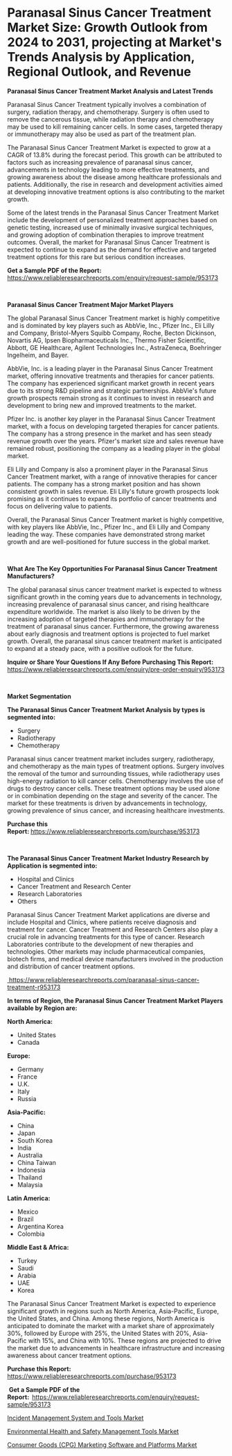 <p><h1>Paranasal Sinus Cancer Treatment Market Size: Growth Outlook from 2024 to 2031, projecting at Market's Trends Analysis by Application, Regional Outlook, and Revenue</h1></p><p><strong>Paranasal Sinus Cancer Treatment Market Analysis and Latest Trends</strong></p>
<p><p>Paranasal Sinus Cancer Treatment typically involves a combination of surgery, radiation therapy, and chemotherapy. Surgery is often used to remove the cancerous tissue, while radiation therapy and chemotherapy may be used to kill remaining cancer cells. In some cases, targeted therapy or immunotherapy may also be used as part of the treatment plan.</p><p>The Paranasal Sinus Cancer Treatment Market is expected to grow at a CAGR of 13.8% during the forecast period. This growth can be attributed to factors such as increasing prevalence of paranasal sinus cancer, advancements in technology leading to more effective treatments, and growing awareness about the disease among healthcare professionals and patients. Additionally, the rise in research and development activities aimed at developing innovative treatment options is also contributing to the market growth.</p><p>Some of the latest trends in the Paranasal Sinus Cancer Treatment Market include the development of personalized treatment approaches based on genetic testing, increased use of minimally invasive surgical techniques, and growing adoption of combination therapies to improve treatment outcomes. Overall, the market for Paranasal Sinus Cancer Treatment is expected to continue to expand as the demand for effective and targeted treatment options for this rare but serious condition increases.</p></p>
<p><strong>Get a Sample PDF of the Report:&nbsp;</strong> <a href="https://www.reliableresearchreports.com/enquiry/request-sample/953173">https://www.reliableresearchreports.com/enquiry/request-sample/953173</a></p>
<p>&nbsp;</p>
<p><strong>Paranasal Sinus Cancer Treatment Major Market Players</strong></p>
<p><p>The global Paranasal Sinus Cancer Treatment market is highly competitive and is dominated by key players such as AbbVie, Inc., Pfizer Inc., Eli Lilly and Company, Bristol-Myers Squibb Company, Roche, Becton Dickinson, Novartis AG, Ipsen Biopharmaceuticals Inc., Thermo Fisher Scientific, Abbott, GE Healthcare, Agilent Technologies Inc., AstraZeneca, Boehringer Ingelheim, and Bayer.</p><p>AbbVie, Inc. is a leading player in the Paranasal Sinus Cancer Treatment market, offering innovative treatments and therapies for cancer patients. The company has experienced significant market growth in recent years due to its strong R&D pipeline and strategic partnerships. AbbVie's future growth prospects remain strong as it continues to invest in research and development to bring new and improved treatments to the market.</p><p>Pfizer Inc. is another key player in the Paranasal Sinus Cancer Treatment market, with a focus on developing targeted therapies for cancer patients. The company has a strong presence in the market and has seen steady revenue growth over the years. Pfizer's market size and sales revenue have remained robust, positioning the company as a leading player in the global market.</p><p>Eli Lilly and Company is also a prominent player in the Paranasal Sinus Cancer Treatment market, with a range of innovative therapies for cancer patients. The company has a strong market position and has shown consistent growth in sales revenue. Eli Lilly's future growth prospects look promising as it continues to expand its portfolio of cancer treatments and focus on delivering value to patients.</p><p>Overall, the Paranasal Sinus Cancer Treatment market is highly competitive, with key players like AbbVie, Inc., Pfizer Inc., and Eli Lilly and Company leading the way. These companies have demonstrated strong market growth and are well-positioned for future success in the global market.</p></p>
<p>&nbsp;</p>
<p><strong>What Are The Key Opportunities For Paranasal Sinus Cancer Treatment Manufacturers?</strong></p>
<p><p>The global paranasal sinus cancer treatment market is expected to witness significant growth in the coming years due to advancements in technology, increasing prevalence of paranasal sinus cancer, and rising healthcare expenditure worldwide. The market is also likely to be driven by the increasing adoption of targeted therapies and immunotherapy for the treatment of paranasal sinus cancer. Furthermore, the growing awareness about early diagnosis and treatment options is projected to fuel market growth. Overall, the paranasal sinus cancer treatment market is anticipated to expand at a steady pace, with a positive outlook for the future.</p></p>
<p><strong>Inquire or Share Your Questions If Any Before Purchasing This Report:</strong> <a href="https://www.reliableresearchreports.com/enquiry/pre-order-enquiry/953173">https://www.reliableresearchreports.com/enquiry/pre-order-enquiry/953173</a></p>
<p>&nbsp;</p>
<p><strong>Market Segmentation</strong></p>
<p><strong>The Paranasal Sinus Cancer Treatment Market Analysis by types is segmented into:</strong></p>
<p><ul><li>Surgery</li><li>Radiotherapy</li><li>Chemotherapy</li></ul></p>
<p><p>Paranasal sinus cancer treatment market includes surgery, radiotherapy, and chemotherapy as the main types of treatment options. Surgery involves the removal of the tumor and surrounding tissues, while radiotherapy uses high-energy radiation to kill cancer cells. Chemotherapy involves the use of drugs to destroy cancer cells. These treatment options may be used alone or in combination depending on the stage and severity of the cancer. The market for these treatments is driven by advancements in technology, growing prevalence of sinus cancer, and increasing healthcare investments.</p></p>
<p><strong>Purchase this Report:&nbsp;</strong><a href="https://www.reliableresearchreports.com/purchase/953173">https://www.reliableresearchreports.com/purchase/953173</a></p>
<p>&nbsp;</p>
<p><strong>The Paranasal Sinus Cancer Treatment Market Industry Research by Application is segmented into:</strong></p>
<p><ul><li>Hospital and Clinics</li><li>Cancer Treatment and Research Center</li><li>Research Laboratories</li><li>Others</li></ul></p>
<p><p>Paranasal Sinus Cancer Treatment Market applications are diverse and include Hospital and Clinics, where patients receive diagnosis and treatment for cancer. Cancer Treatment and Research Centers also play a crucial role in advancing treatments for this type of cancer. Research Laboratories contribute to the development of new therapies and technologies. Other markets may include pharmaceutical companies, biotech firms, and medical device manufacturers involved in the production and distribution of cancer treatment options.</p></p>
<p><a href="https://www.reliableresearchreports.com/paranasal-sinus-cancer-treatment-r953173">&nbsp;https://www.reliableresearchreports.com/paranasal-sinus-cancer-treatment-r953173</a></p>
<p><strong>In terms of Region, the Paranasal Sinus Cancer Treatment Market Players available by Region are:</strong></p>
<p>
    <p> <strong> North America: </strong>
        <ul>
            <li>United States</li>
            <li>Canada</li>
        </ul>
        </p> 
    <p> <strong> Europe: </strong>
        <ul>
            <li>Germany</li>
            <li>France</li>
            <li>U.K.</li>
            <li>Italy</li>
            <li>Russia</li>
        </ul>
        </p> 
    <p> <strong> Asia-Pacific: </strong>
        <ul>
            <li>China</li>
            <li>Japan</li>
            <li>South Korea</li>
            <li>India</li>
            <li>Australia</li>
            <li>China Taiwan</li>
            <li>Indonesia</li>
            <li>Thailand</li>
            <li>Malaysia</li>
        </ul>
        </p> 
    <p> <strong> Latin America: </strong>
        <ul>
            <li>Mexico</li>
            <li>Brazil</li>
            <li>Argentina Korea</li>
            <li>Colombia</li>
        </ul>
        </p> 
    <p> <strong> Middle East & Africa: </strong>
        <ul>
            <li>Turkey</li>
            <li>Saudi</li>
            <li>Arabia</li>
            <li>UAE</li>
            <li>Korea</li>
        </ul>
    </p>
    </p>
<p><p>The Paranasal Sinus Cancer Treatment Market is expected to experience significant growth in regions such as North America, Asia-Pacific, Europe, the United States, and China. Among these regions, North America is anticipated to dominate the market with a market share of approximately 30%, followed by Europe with 25%, the United States with 20%, Asia-Pacific with 15%, and China with 10%. These regions are projected to drive the market due to advancements in healthcare infrastructure and increasing awareness about cancer treatment options.</p></p>
<p><strong>Purchase this Report: </strong><a href="https://www.reliableresearchreports.com/purchase/953173">https://www.reliableresearchreports.com/purchase/953173</a></p>
<p>&nbsp;<strong>Get a Sample PDF of the Report:&nbsp;&nbsp;</strong><a href="https://www.reliableresearchreports.com/enquiry/request-sample/953173">https://www.reliableresearchreports.com/enquiry/request-sample/953173</a></p>
<p><strong></strong></p>
<p><p><a href="https://www.linkedin.com/pulse/incident-management-system-tools-market-trends-analysis-forecasted-axrkf">Incident Management System and Tools Market</a></p><p><a href="https://www.linkedin.com/pulse/environmental-health-safety-management-tools-market-share-evolution-vbikf">Environmental Health and Safety Management Tools Market</a></p><p><a href="https://www.linkedin.com/pulse/consumer-goods-cpg-marketing-software-platforms-market-furnishes-p6ecc">Consumer Goods (CPG) Marketing Software and Platforms Market</a></p></p>